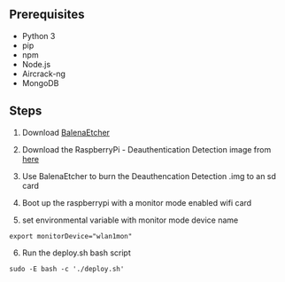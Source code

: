 ## Prerequisites

* Python 3
* pip
* npm
* Node.js
* Aircrack-ng
* MongoDB

## Steps

1. Download [BalenaEtcher](https://www.balena.io/etcher/)

2. Download the RaspberryPi - Deauthentication Detection image from [here]()

3. Use BalenaEtcher to burn the Deauthencation Detection .img to an sd card

4. Boot up the raspberrypi with a monitor mode enabled wifi card

5. set environmental variable with monitor mode device name

```
export monitorDevice="wlan1mon"
```

6. Run the deploy.sh bash script

```
sudo -E bash -c './deploy.sh'
```
